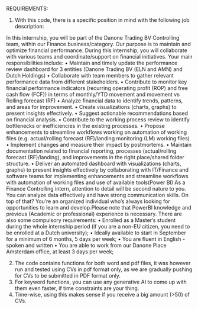 REQUIREMENTS:

1) With this code, there is a specific position in mind with the following job description:

In this internship, you will be part of the Danone Trading BV Controlling team, within our Finance business/category. Our purpose is to maintain and optimize financial performance. During this internship, you will collaborate with various teams and coordinate/support on financial initiatives. Your main responsibilities include:
• Maintain and timely update the performance review dashboard for 3 entities (Danone Trading BV (ELN and AMN) and Dutch Holdings)
• Collaborate with team members to gather relevant performance data from different stakeholders.
• Contribute to monitor key financial performance indicators (recurring operating profit (ROP) and free cash flow (FCF)) in terms of monthly/YTD movement and movement vs Rolling forecast (RF)
• Analyze financial data to identify trends, patterns, and areas for improvement.
• Create visualizations (charts, graphs) to present insights effectively.
• Suggest actionable recommendations based on financial analysis.
• Contribute to the working process review to identify bottlenecks or inefficiencies in the existing processes.
• Propose enhancements to streamline workflows working on automation of working files (e.g. actual/rolling forecast (RF)/landing monitoring (LM) working files)
• Implement changes and measure their impact by postmortems.
• Maintain documentation related to financial reporting, processes (actual/rolling forecast (RF)/landing), and improvements in the right place/shared folder structure.
• Deliver an automated dashboard with visualizations (charts, graphs) to present insights effectively by collaborating with IT/Finance and software teams for implementing enhancements and streamline workflows with automation of working files and use of available tools(Power BI)
As a Finance Controlling intern, attention to detail will be second nature to you. You can analyze data effectively and have strong communication skills. On top of that? You’re an organized individual who’s always looking for opportunities to learn and develop.Please note that PowerBI knowledge and previous (Academic or professional) experience is necessary.
There are also some compulsory requirements:
• Enrolled as a Master’s student during the whole internship period (if you are a non-EU citizen, you need to be enrolled at a Dutch university);
• Ideally available to start in September for a minimum of 6 months, 5 days per week;
• You are fluent in English - spoken and written
• You are able to work from our Danone Place Amsterdam office, at least 3 days per week;

2) The code contains functions for both word and pdf files, it was however run and tested using CVs in pdf format only, as we are gradually pushing for CVs to be submitted in PDF format only.
3) For keyword functions, you can use any generative AI to come up with them even faster, if time constraints are your thing.
4) Time-wise, using this makes sense if you receive a big amount (>50) of CVs.
